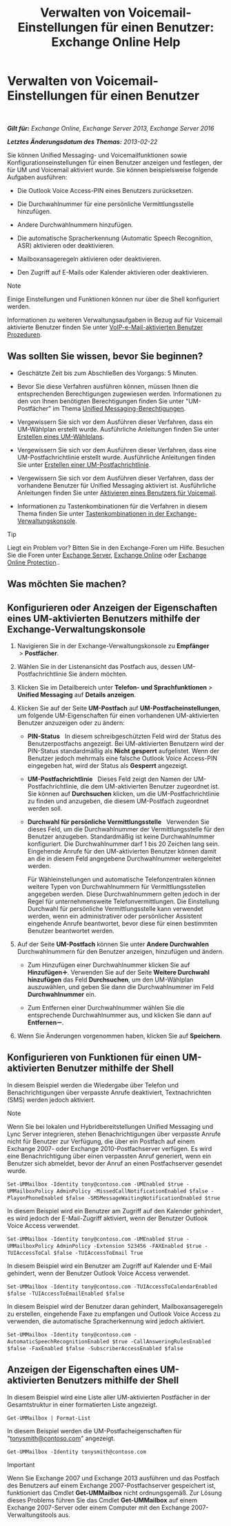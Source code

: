 ﻿---
title: 'Verwalten von Voicemail-Einstellungen für einen Benutzer: Exchange Online Help'
TOCTitle: Verwalten von Voicemail-Einstellungen für einen Benutzer
ms:assetid: 73957938-048a-4f9c-bd0f-a3c2c3dcd638
ms:mtpsurl: https://technet.microsoft.com/de-de/library/Aa998851(v=EXCHG.150)
ms:contentKeyID: 50475952
ms.date: 05/23/2018
mtps_version: v=EXCHG.150
ms.translationtype: MT
---

# Verwalten von Voicemail-Einstellungen für einen Benutzer

 

_**Gilt für:** Exchange Online, Exchange Server 2013, Exchange Server 2016_

_**Letztes Änderungsdatum des Themas:** 2013-02-22_

Sie können Unified Messaging- und Voicemailfunktionen sowie Konfigurationseinstellungen für einen Benutzer anzeigen und festlegen, der für UM und Voicemail aktiviert wurde. Sie können beispielsweise folgende Aufgaben ausführen:

  - Die Outlook Voice Access-PIN eines Benutzers zurücksetzen.

  - Die Durchwahlnummer für eine persönliche Vermittlungsstelle hinzufügen.

  - Andere Durchwahlnummern hinzufügen.

  - Die automatische Spracherkennung (Automatic Speech Recognition, ASR) aktivieren oder deaktivieren.

  - Mailboxansageregeln aktivieren oder deaktivieren.

  - Den Zugriff auf E-Mails oder Kalender aktivieren oder deaktivieren.


> [!NOTE]
> Einige Einstellungen und Funktionen können nur über die Shell konfiguriert werden.



Informationen zu weiteren Verwaltungsaufgaben in Bezug auf für Voicemail aktivierte Benutzer finden Sie unter [VoIP-e-Mail-aktivierten Benutzer Prozeduren](https://technet.microsoft.com/de-de/library/JJ835776(v=EXCHG.150)).

## Was sollten Sie wissen, bevor Sie beginnen?

  - Geschätzte Zeit bis zum Abschließen des Vorgangs: 5 Minuten.

  - Bevor Sie diese Verfahren ausführen können, müssen Ihnen die entsprechenden Berechtigungen zugewiesen werden. Informationen zu den von Ihnen benötigten Berechtigungen finden Sie unter "UM-Postfächer" im Thema [Unified Messaging-Berechtigungen](unified-messaging-permissions-exchange-2013-help.md).

  - Vergewissern Sie sich vor dem Ausführen dieser Verfahren, dass ein UM-Wählplan erstellt wurde. Ausführliche Anleitungen finden Sie unter [Erstellen eines UM-Wählplans](https://technet.microsoft.com/de-de/library/Bb123819(v=EXCHG.150)).

  - Vergewissern Sie sich vor dem Ausführen dieser Verfahren, dass eine UM-Postfachrichtlinie erstellt wurde. Ausführliche Anleitungen finden Sie unter [Erstellen einer UM-Postfachrichtlinie](https://technet.microsoft.com/de-de/library/Bb123510(v=EXCHG.150)).

  - Vergewissern Sie sich vor dem Ausführen dieser Verfahren, dass der vorhandene Benutzer für Unified Messaging aktiviert ist. Ausführliche Anleitungen finden Sie unter [Aktivieren eines Benutzers für Voicemail](https://technet.microsoft.com/de-de/library/Bb124147(v=EXCHG.150)).

  - Informationen zu Tastenkombinationen für die Verfahren in diesem Thema finden Sie unter [Tastenkombinationen in der Exchange-Verwaltungskonsole](keyboard-shortcuts-in-the-exchange-admin-center-exchange-online-protection-help.md).


> [!TIP]
> Liegt ein Problem vor? Bitten Sie in den Exchange-Foren um Hilfe. Besuchen Sie die Foren unter <A href="https://go.microsoft.com/fwlink/p/?linkid=60612">Exchange Server</A>, <A href="https://go.microsoft.com/fwlink/p/?linkid=267542">Exchange Online</A> oder <A href="https://go.microsoft.com/fwlink/p/?linkid=285351">Exchange Online Protection</A>..



## Was möchten Sie machen?

## Konfigurieren oder Anzeigen der Eigenschaften eines UM-aktivierten Benutzers mithilfe der Exchange-Verwaltungskonsole

1.  Navigieren Sie in der Exchange-Verwaltungskonsole zu **Empfänger**  \> **Postfächer**.

2.  Wählen Sie in der Listenansicht das Postfach aus, dessen UM-Postfachrichtlinie Sie ändern möchten.

3.  Klicken Sie im Detailbereich unter **Telefon- und Sprachfunktionen** \> **Unified Messaging** auf **Details anzeigen**.

4.  Klicken Sie auf der Seite **UM-Postfach** auf **UM-Postfacheinstellungen**, um folgende UM-Eigenschaften für einen vorhandenen UM-aktivierten Benutzer anzuzeigen oder zu ändern:
    
      - **PIN-Status**   In diesem schreibgeschützten Feld wird der Status des Benutzerpostfachs angezeigt. Bei UM-aktivierten Benutzern wird der PIN-Status standardmäßig als **Nicht gesperrt** aufgelistet. Wenn der Benutzer jedoch mehrmals eine falsche Outlook Voice Access-PIN eingegeben hat, wird der Status als **Gesperrt** angezeigt.
    
      - **UM-Postfachrichtlinie**   Dieses Feld zeigt den Namen der UM-Postfachrichtlinie, die dem UM-aktivierten Benutzer zugeordnet ist. Sie können auf **Durchsuchen** klicken, um die UM-Postfachrichtlinie zu finden und anzugeben, die diesem UM-Postfach zugeordnet werden soll.
    
      - **Durchwahl für persönliche Vermittlungsstelle**   Verwenden Sie dieses Feld, um die Durchwahlnummer der Vermittlungsstelle für den Benutzer anzugeben. Standardmäßig ist keine Durchwahlnummer konfiguriert. Die Durchwahlnummer darf 1 bis 20 Zeichen lang sein. Eingehende Anrufe für den UM-aktivierten Benutzer können damit an die in diesem Feld angegebene Durchwahlnummer weitergeleitet werden.
        
        Für Wähleinstellungen und automatische Telefonzentralen können weitere Typen von Durchwahlnummern für Vermittlungsstellen angegeben werden. Diese Durchwahlnummern gelten jedoch in der Regel für unternehmensweite Telefonvermittlungen. Die Einstellung Durchwahl für persönliche Vermittlungsstelle kann verwendet werden, wenn ein administrativer oder persönlicher Assistent eingehende Anrufe beantwortet, bevor diese für einen bestimmten Benutzer beantwortet werden.

5.  Auf der Seite **UM-Postfach** können Sie unter **Andere Durchwahlen** Durchwahlnummern für den Benutzer anzeigen, hinzufügen und ändern.
    
      - Zum Hinzufügen einer Durchwahlnummer klicken Sie auf **Hinzufügen**![Hinzufügen (Symbol)](images/JJ218640.c1e75329-d6d7-4073-a27d-498590bbb558(EXCHG.150).gif "Hinzufügen (Symbol)"). Verwenden Sie auf der Seite **Weitere Durchwahl hinzufügen** das Feld **Durchsuchen**, um den UM-Wählplan auszuwählen, und geben Sie dann die Durchwahlnummer im Feld **Durchwahlnummer** ein.
    
      - Zum Entfernen einer Durchwahlnummer wählen Sie die entsprechende Durchwahlnummer aus, und klicken Sie dann auf **Entfernen**![Entfernen (Symbol)](images/JJ657492.479b6ced-8d64-4277-a725-f17fea202b28(EXCHG.150).gif "Entfernen (Symbol)").

6.  Wenn Sie Änderungen vorgenommen haben, klicken Sie auf **Speichern**.

## Konfigurieren von Funktionen für einen UM-aktivierten Benutzer mithilfe der Shell

In diesem Beispiel werden die Wiedergabe über Telefon und Benachrichtigungen über verpasste Anrufe deaktiviert, Textnachrichten (SMS) werden jedoch aktiviert.


> [!NOTE]
> Wenn Sie bei lokalen und Hybridbereitstellungen Unified Messaging und Lync Server integrieren, stehen Benachrichtigungen über verpasste Anrufe nicht für Benutzer zur Verfügung, die über ein Postfach auf einem Exchange&nbsp;2007- oder Exchange&nbsp;2010-Postfachserver verfügen. Es wird eine Benachrichtigung über einen verpassten Anruf generiert, wenn ein Benutzer sich abmeldet, bevor der Anruf an einen Postfachserver gesendet wurde.



    Set-UMMailbox -Identity tony@contoso.com -UMEnabled $true -UMMailboxPolicy AdminPolicy -MissedCallNotificationEnabled $false -PlayonPhoneEnabled $false -SMSMessageWaitingNotificationEnabled $true

In diesem Beispiel wird ein Benutzer am Zugriff auf den Kalender gehindert, es wird jedoch der E-Mail-Zugriff aktiviert, wenn der Benutzer Outlook Voice Access verwendet.

    Set-UMMailbox -Identity tony@contoso.com -UMEnabled $true -UMMailboxPolicy AdminPolicy -Extension 523456 -FAXEnabled $true -TUIAccessToCal $false -TUIAccessToEmail True

In diesem Beispiel wird ein Benutzer am Zugriff auf Kalender und E-Mail gehindert, wenn der Benutzer Outlook Voice Access verwendet.

    Set-UMMailbox -Identity tony@contoso.com -TUIAccessToCalendarEnabled $false -TUIAccessToEmailEnabled $false

In diesem Beispiel wird der Benutzer daran gehindert, Mailboxansageregeln zu erstellen, eingehende Faxe zu empfangen und Outlook Voice Access zu verwenden, die automatische Spracherkennung wird jedoch aktiviert.

    Set-UMMailbox -Identity tony@contoso.com -AutomaticSpeechRecognitionEnabled $true -CallAnsweringRulesEnabled $false -FaxEnabled $false -SubscriberAccessEnabled $false 

## Anzeigen der Eigenschaften eines UM-aktivierten Benutzers mithilfe der Shell

In diesem Beispiel wird eine Liste aller UM-aktivierten Postfächer in der Gesamtstruktur in einer formatierten Liste angezeigt.

    Get-UMMailbox | Format-List

In diesem Beispiel werden die UM-Postfacheigenschaften für "tonysmith@contoso.com" angezeigt.

    Get-UMMailbox -Identity tonysmith@contoso.com


> [!IMPORTANT]
> Wenn Sie Exchange 2007 und Exchange 2013 ausführen und das Postfach des Benutzers auf einem Exchange 2007-Postfachserver gespeichert ist, funktioniert das Cmdlet <STRONG>Get-UMMailbox</STRONG> nicht ordnungsgemäß. Zur Lösung dieses Problems führen Sie das Cmdlet <STRONG>Get-UMMailbox</STRONG> auf einem Exchange 2007-Server oder einem Computer mit den Exchange 2007-Verwaltungstools aus.


